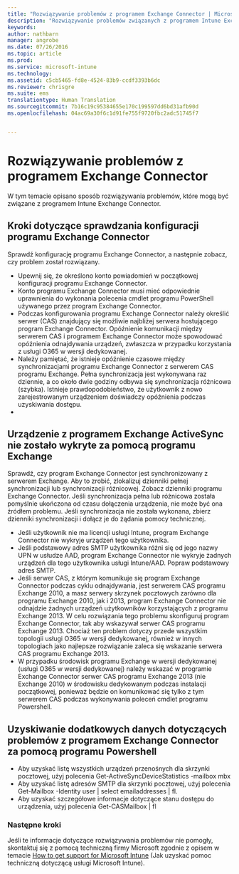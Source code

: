 ```yaml
---
title: "Rozwiązywanie problemów z programem Exchange Connector | Microsoft Intune"
description: "Rozwiązywanie problemów związanych z programem Intune Exchange Connector."
keywords: 
author: nathbarn
manager: angrobe
ms.date: 07/26/2016
ms.topic: article
ms.prod: 
ms.service: microsoft-intune
ms.technology: 
ms.assetid: c5cb5465-fd8e-4524-83b9-ccdf3393b6dc
ms.reviewer: chrisgre
ms.suite: ems
translationtype: Human Translation
ms.sourcegitcommit: 7b16c19c95384655e170c199597dd6bd31afb90d
ms.openlocfilehash: 04ac69a30f6c1d91fe755f9720fbc2adc51745f7


---
```


# Rozwiązywanie problemów z programem Exchange Connector
W tym temacie opisano sposób rozwiązywania problemów, które mogą być związane z programem Intune Exchange Connector.

## Kroki dotyczące sprawdzania konfiguracji programu Exchange Connector 

Sprawdź konfigurację programu Exchange Connector, a następnie zobacz, czy problem został rozwiązany.

- Upewnij się, że określono konto powiadomień w początkowej konfiguracji programu Exchange Connector.
- Konto programu Exchange Connector musi mieć odpowiednie uprawnienia do wykonania polecenia cmdlet programu PowerShell używanego przez program Exchange Connector.
- Podczas konfigurowania programu Exchange Connector należy określić serwer (CAS) znajdujący się możliwie najbliżej serwera hostującego program Exchange Connector. Opóźnienie komunikacji między serwerem CAS i programem Exchange Connector może spowodować opóźnienia odnajdywania urządzeń, zwłaszcza w przypadku korzystania z usługi O365 w wersji dedykowanej.
- Należy pamiętać, że istnieje opóźnienie czasowe między synchronizacjami programu Exchange Connector z serwerem CAS programu Exchange. Pełna synchronizacja jest wykonywana raz dziennie, a co około dwie godziny odbywa się synchronizacja różnicowa (szybka). Istnieje prawdopodobieństwo, że użytkownik z nowo zarejestrowanym urządzeniem doświadczy opóźnienia podczas uzyskiwania dostępu.
- 
## Urządzenie z programem Exchange ActiveSync nie zostało wykryte za pomocą programu Exchange
Sprawdź, czy program Exchange Connector jest synchronizowany z serwerem Exchange. Aby to zrobić, zlokalizuj dzienniki pełnej synchronizacji lub synchronizacji różnicowej. Zobacz dzienniki programu Exchange Connector. Jeśli synchronizacja pełna lub różnicowa została pomyślnie ukończona od czasu dołączenia urządzenia, nie może być ona źródłem problemu. Jeśli synchronizacja nie została wykonana, zbierz dzienniki synchronizacji i dołącz je do żądania pomocy technicznej.

- Jeśli użytkownik nie ma licencji usługi Intune, program Exchange Connector nie wykryje urządzeń tego użytkownika.
- Jeśli podstawowy adres SMTP użytkownika różni się od jego nazwy UPN w usłudze AAD, program Exchange Connector nie wykryje żadnych urządzeń dla tego użytkownika usługi Intune/AAD. Popraw podstawowy adres SMTP.
- Jeśli serwer CAS, z którym komunikuje się program Exchange Connector podczas cyklu odnajdywania, jest serwerem CAS programu Exchange 2010, a masz serwery skrzynek pocztowych zarówno dla programu Exchange 2010, jak i 2013, program Exchange Connector nie odnajdzie żadnych urządzeń użytkowników korzystających z programu Exchange 2013. W celu rozwiązania tego problemu skonfiguruj program Exchange Connector, tak aby wskazywał serwer CAS programu Exchange 2013.  Chociaż ten problem dotyczy przede wszystkim topologii usługi O365 w wersji dedykowanej, również w innych topologiach jako najlepsze rozwiązanie zaleca się wskazanie serwera CAS programu Exchange 2013.
- W przypadku środowisk programu Exchange w wersji dedykowanej (usługi O365 w wersji dedykowanej) należy wskazać w programie Exchange Connector serwer CAS programu Exchange 2013 (nie Exchange 2010) w środowisku dedykowanym podczas instalacji początkowej, ponieważ będzie on komunikować się tylko z tym serwerem CAS podczas wykonywania poleceń cmdlet programu Powershell.


## Uzyskiwanie dodatkowych danych dotyczących problemów z programem Exchange Connector za pomocą programu Powershell
- Aby uzyskać listę wszystkich urządzeń przenośnych dla skrzynki pocztowej, użyj polecenia Get-ActiveSyncDeviceStatistics -mailbox mbx
- Aby uzyskać listę adresów SMTP dla skrzynki pocztowej, użyj polecenia Get-Mailbox -Identity user | select emailaddresses | fl.
- Aby uzyskać szczegółowe informacje dotyczące stanu dostępu do urządzenia, użyj polecenia Get-CASMailbox <upn> | fl

### Następne kroki
Jeśli te informacje dotyczące rozwiązywania problemów nie pomogły, skontaktuj się z pomocą techniczną firmy Microsoft zgodnie z opisem w temacie [How to get support for Microsoft Intune](how-to-get-support-for-microsoft-intune.md) (Jak uzyskać pomoc techniczną dotyczącą usługi Microsoft Intune).



<!--HONumber=Aug16_HO1-->


